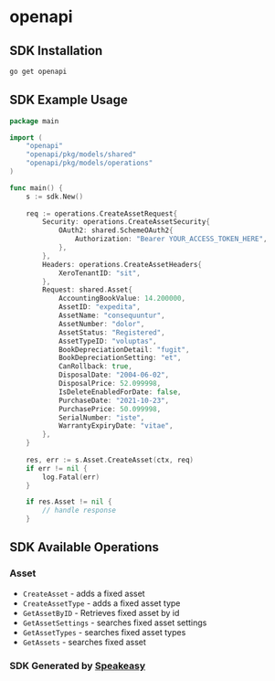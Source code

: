 # openapi

<!-- Start SDK Installation -->
## SDK Installation

```bash
go get openapi
```
<!-- End SDK Installation -->

## SDK Example Usage
<!-- Start SDK Example Usage -->
```go
package main

import (
    "openapi"
    "openapi/pkg/models/shared"
    "openapi/pkg/models/operations"
)

func main() {
    s := sdk.New()
    
    req := operations.CreateAssetRequest{
        Security: operations.CreateAssetSecurity{
            OAuth2: shared.SchemeOAuth2{
                Authorization: "Bearer YOUR_ACCESS_TOKEN_HERE",
            },
        },
        Headers: operations.CreateAssetHeaders{
            XeroTenantID: "sit",
        },
        Request: shared.Asset{
            AccountingBookValue: 14.200000,
            AssetID: "expedita",
            AssetName: "consequuntur",
            AssetNumber: "dolor",
            AssetStatus: "Registered",
            AssetTypeID: "voluptas",
            BookDepreciationDetail: "fugit",
            BookDepreciationSetting: "et",
            CanRollback: true,
            DisposalDate: "2004-06-02",
            DisposalPrice: 52.099998,
            IsDeleteEnabledForDate: false,
            PurchaseDate: "2021-10-23",
            PurchasePrice: 50.099998,
            SerialNumber: "iste",
            WarrantyExpiryDate: "vitae",
        },
    }
    
    res, err := s.Asset.CreateAsset(ctx, req)
    if err != nil {
        log.Fatal(err)
    }

    if res.Asset != nil {
        // handle response
    }
```
<!-- End SDK Example Usage -->

<!-- Start SDK Available Operations -->
## SDK Available Operations

### Asset

* `CreateAsset` - adds a fixed asset
* `CreateAssetType` - adds a fixed asset type
* `GetAssetByID` - Retrieves fixed asset by id
* `GetAssetSettings` - searches fixed asset settings
* `GetAssetTypes` - searches fixed asset types
* `GetAssets` - searches fixed asset

<!-- End SDK Available Operations -->

### SDK Generated by [Speakeasy](https://docs.speakeasyapi.dev/docs/using-speakeasy/client-sdks)
